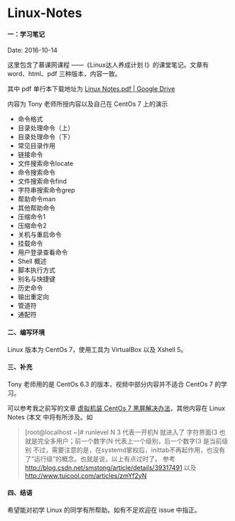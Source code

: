 # Linux-Notes

#### 一：学习笔记

Date: 2016-10-14

这里包含了慕课网课程 ——《Linux达人养成计划 Ⅰ》的课堂笔记。文章有 word、html、pdf 三种版本，内容一致。

其中 pdf 单行本下载地址为 [Linux Notes.pdf | Google Drive](https://drive.google.com/open?id=0B-swxIcRWt5Ea0NZVF9DdHZLeW8)

内容为 Tony 老师所授内容以及自己在 CentOs 7 上的演示

* 命令格式
* 目录处理命令（上）
* 目录处理命令（下）
* 常见目录作用
* 链接命令
* 文件搜索命令locate
* 命令搜索命令
* 文件搜索命令find
* 字符串搜索命令grep
* 帮助命令man
* 其他帮助命令
* 压缩命令1
* 压缩命令2
* 关机与重启命令
* 挂载命令
* 用户登录查看命令
* Shell 概述
* 脚本执行方式
* 别名与快捷键
* 历史命令
* 输出重定向
* 管道符
* 通配符

#### 二、编写环境

Linux 版本为 CentOs 7，使用工具为 VirtualBox 以及 Xshell 5。

#### 三、补充

Tony 老师用的是 CentOs 6.3 的版本，视频中部分内容并不适合 CentOs 7 的学习。

可以参考我之前写的文章 [虚拟机装 CentOs 7 黑屏解决办法](https://gaea2.github.io/2016/10/05/%E8%99%9A%E6%8B%9F%E6%9C%BA%E8%A3%85%20CentOs%207%20%E9%BB%91%E5%B1%8F%E8%A7%A3%E5%86%B3%E5%8A%9E%E6%B3%95/)，其他内容在 Linux Notes (本文 中将有所涉及。如

> [root@localhost ~]# runlevel
N 3
代表一开机N 就进入了 字符界面(3 也就是完全多用户；前一个数字(N 代表上一个级别，后一个数字(3 是当前级别
不过，需要注意的是，在systemd掌权后，inittab不再起作用，也没有了“运行级”的概念。也就是说，以上有点过时了。
参考 http://blog.csdn.net/smstong/article/details/39317491
以及 http://www.tuicool.com/articles/zmYf2yN

#### 四、结语

希望能对初学 Linux 的同学有所帮助。如有不足欢迎在 issue 中指正。
